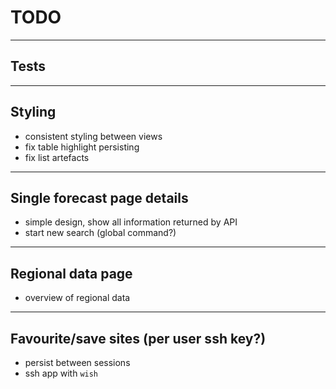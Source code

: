 # TODO

---

## Tests

---

## Styling

- consistent styling between views
- fix table highlight persisting
- fix list artefacts

---

## Single forecast page details

- simple design, show all information returned by API
- start new search (global command?)

---

## Regional data page

- overview of regional data

---

## Favourite/save sites (per user ssh key?)

- persist between sessions
- ssh app with `wish`
